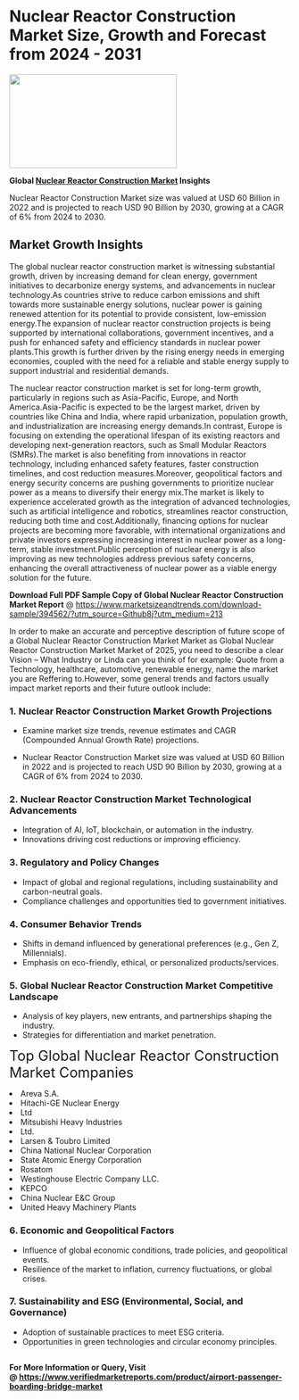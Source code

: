 <H1>Nuclear Reactor Construction Market Size, Growth and Forecast from 2024 - 2031</H1><img class="aligncenter size-medium wp-image-584254" src="https://thirdeyenews.in/wp-content/uploads/2024/09/Global-Market-Research-300x168.jpeg" alt="" width="300" height="168" /><p><strong>Global&nbsp;<a href="https://www.marketsizeandtrends.com/download-sample/394562/?utm_source=Github8j?utm_medium=213">Nuclear Reactor Construction Market</a> Insights</strong></p><p>Nuclear Reactor Construction Market size was valued at USD 60 Billion in 2022 and is projected to reach USD 90 Billion by 2030, growing at a CAGR of 6% from 2024 to 2030.</p><p><h2>Market Growth Insights</h2> <p>The global nuclear reactor construction market is witnessing substantial growth, driven by increasing demand for clean energy, government initiatives to decarbonize energy systems, and advancements in nuclear technology.As countries strive to reduce carbon emissions and shift towards more sustainable energy solutions, nuclear power is gaining renewed attention for its potential to provide consistent, low-emission energy.The expansion of nuclear reactor construction projects is being supported by international collaborations, government incentives, and a push for enhanced safety and efficiency standards in nuclear power plants.This growth is further driven by the rising energy needs in emerging economies, coupled with the need for a reliable and stable energy supply to support industrial and residential demands.</p> <p>The nuclear reactor construction market is set for long-term growth, particularly in regions such as Asia-Pacific, Europe, and North America.Asia-Pacific is expected to be the largest market, driven by countries like China and India, where rapid urbanization, population growth, and industrialization are increasing energy demands.In contrast, Europe is focusing on extending the operational lifespan of its existing reactors and developing next-generation reactors, such as Small Modular Reactors (SMRs).The market is also benefiting from innovations in reactor technology, including enhanced safety features, faster construction timelines, and cost reduction measures.Moreover, geopolitical factors and energy security concerns are pushing governments to prioritize nuclear power as a means to diversify their energy mix.The market is likely to experience accelerated growth as the integration of advanced technologies, such as artificial intelligence and robotics, streamlines reactor construction, reducing both time and cost.Additionally, financing options for nuclear projects are becoming more favorable, with international organizations and private investors expressing increasing interest in nuclear power as a long-term, stable investment.Public perception of nuclear energy is also improving as new technologies address previous safety concerns, enhancing the overall attractiveness of nuclear power as a viable energy solution for the future.</p> <p><span class=""><strong>Download Full PDF Sample Copy of Global Nuclear Reactor Construction Market Report</strong> @ <a href="https://www.marketsizeandtrends.com/download-sample/394562/?utm_source=Github8j?utm_medium=213" target="_blank">https://www.marketsizeandtrends.com/download-sample/394562/?utm_source=Github8j?utm_medium=213</a></span></p><p>In order to make an accurate and perceptive description of future scope of a Global&nbsp;Nuclear Reactor Construction Market Market as Global&nbsp;Nuclear Reactor Construction Market Market of 2025, you need to describe a clear Vision &ndash; What Industry or Linda can you think of for example: Quote from a Technology, healthcare, automotive, renewable energy, name the market you are Reffering to.However, some general trends and factors usually impact market reports and their future outlook include:</p><h3>1.&nbsp;<strong>Nuclear Reactor Construction Market Growth Projections</strong></h3><ul><li>Examine market size trends, revenue estimates and CAGR (Compounded Annual Growth Rate) projections.</li><li><p>Nuclear Reactor Construction Market size was valued at USD 60 Billion in 2022 and is projected to reach USD 90 Billion by 2030, growing at a CAGR of 6% from 2024 to 2030.</p></li></ul><h3>2.&nbsp;<strong>Nuclear Reactor Construction Market Technological Advancements</strong></h3><ul><li>Integration of AI, IoT, blockchain, or automation in the industry.</li><li>Innovations driving cost reductions or improving efficiency.</li></ul><h3>3.&nbsp;<strong>Regulatory and Policy Changes</strong></h3><ul><li>Impact of global and regional regulations, including sustainability and carbon-neutral goals.</li><li>Compliance challenges and opportunities tied to government initiatives.</li></ul><h3>4.&nbsp;<strong>Consumer Behavior Trends</strong></h3><ul><li>Shifts in demand influenced by generational preferences (e.g., Gen Z, Millennials).</li><li>Emphasis on eco-friendly, ethical, or personalized products/services.</li></ul><h3>5.&nbsp;<strong>Global Nuclear Reactor Construction Market Competitive Landscape</strong></h3><ul><li>Analysis of key players, new entrants, and partnerships shaping the industry.</li><li>Strategies for differentiation and market penetration.</li></ul><p data-pm-slice="1 1 []"><span style="color: inherit; font-family: inherit; font-size: 25px;">Top Global Nuclear Reactor Construction Market Companies</span></p><div class="" data-test-id=""><p><li>Areva S.A.</li><li> Hitachi-GE Nuclear Energy</li><li> Ltd</li><li> Mitsubishi Heavy Industries</li><li> Ltd.</li><li> Larsen & Toubro Limited</li><li> China National Nuclear Corporation</li><li> State Atomic Energy Corporation</li><li> Rosatom</li><li> Westinghouse Electric Company LLC.</li><li> KEPCO</li><li> China Nuclear E&C Group</li><li> United Heavy Machinery Plants</li></p></div><h3>6.&nbsp;<strong>Economic and Geopolitical Factors</strong></h3><ul><li>Influence of global economic conditions, trade policies, and geopolitical events.</li><li>Resilience of the market to inflation, currency fluctuations, or global crises.</li></ul><h3>7.&nbsp;<strong>Sustainability and ESG (Environmental, Social, and Governance)</strong></h3><ul><li>Adoption of sustainable practices to meet ESG criteria.</li><li>Opportunities in green technologies and circular economy principles.</li></ul><h2><strong style="font-size: 14px;">For More Information or Query, Visit @&nbsp;</strong><a style="background-color: #ffffff; font-size: 14px;" href="https://www.marketsizeandtrends.com/report/nuclear-reactor-construction-market/" target="_blank">https://www.verifiedmarketreports.com/product/airport-passenger-boarding-bridge-market</a></h2>